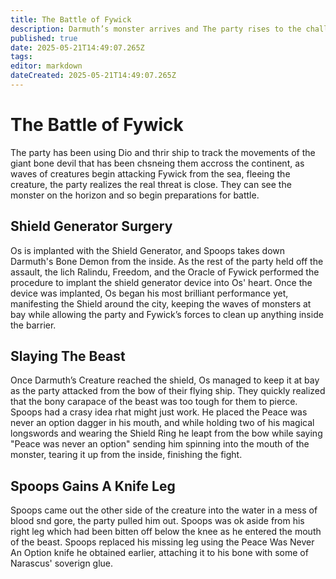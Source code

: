 ```yaml
---
title: The Battle of Fywick
description: Darmuth’s monster arrives and The party rises to the challenge.
published: true
date: 2025-05-21T14:49:07.265Z
tags: 
editor: markdown
dateCreated: 2025-05-21T14:49:07.265Z
---
```


# The Battle of Fywick
The party has been using Dio and thrir ship to track the movements of the giant bone devil that has been chsneing them accross the continent, as waves of creatures begin attacking Fywick from the sea, fleeing the creature, the party realizes the real threat is close. They can see the monster on the horizon and so begin preparations for battle.

## Shield Generator Surgery
Os is implanted with the Shield Generator, and Spoops takes down Darmuth's Bone Demon from the inside. As the rest of the party held off the assault, the lich Ralindu, Freedom, and the Oracle of Fywick performed the procedure to implant the shield generator device into Os' heart. Once the device was implanted, Os began his most brilliant performance yet, manifesting the Shield around the city, keeping the waves of monsters at bay while allowing the party and Fywick’s forces to clean up anything inside the barrier. 

## Slaying The Beast
Once Darmuth’s Creature reached the shield, Os managed to keep it at bay as the party attacked from the bow of their flying ship. They quickly realized that the bony carapace of the beast was too tough for them to pierce. Spoops had a crasy idea rhat might just work. He placed the Peace was never an option dagger in his mouth, and while holding two of his magical longswords and wearing the Shield Ring he leapt from the bow while saying "Peace was never an option" sending him spinning into the mouth of the monster, tearing it up from the inside, finishing the fight. 

## Spoops Gains A Knife Leg
Spoops came out the other side of the creature into the water in a mess of blood snd gore, the party pulled him out. Spoops was ok aside from his right leg which had been bitten off below the knee as he entered the mouth of the beast. Spoops replaced his missing leg using the Peace Was Never An Option knife he obtained earlier, attaching it to his bone with some of Narascus' soverign glue.
